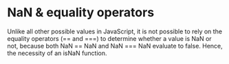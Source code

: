 # NaN & equality operators

Unlike all other possible values in JavaScript, it is not possible to rely on the equality operators (== and ===) to determine whether a value is NaN or not, because both NaN == NaN and NaN === NaN evaluate to false. Hence, the necessity of an isNaN function.